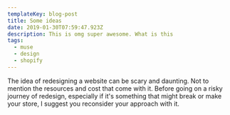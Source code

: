 ```yaml
---
templateKey: blog-post
title: Some ideas
date: 2019-01-30T07:59:47.923Z
description: This is omg super awesome. What is this
tags:
  - muse
  - design
  - shopify
---
```

The idea of redesigning a website can be scary and daunting. Not to mention the resources and cost that come with it. Before going on a risky journey of redesign, especially if it's something that might break or make your store, I suggest you reconsider your approach with it.
